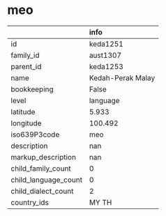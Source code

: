 # meo
|                      | info              |
|:---------------------|:------------------|
| id                   | keda1251          |
| family_id            | aust1307          |
| parent_id            | keda1253          |
| name                 | Kedah-Perak Malay |
| bookkeeping          | False             |
| level                | language          |
| latitude             | 5.933             |
| longitude            | 100.492           |
| iso639P3code         | meo               |
| description          | nan               |
| markup_description   | nan               |
| child_family_count   | 0                 |
| child_language_count | 0                 |
| child_dialect_count  | 2                 |
| country_ids          | MY TH             |